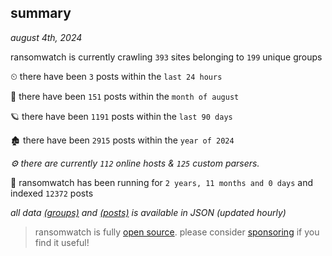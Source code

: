 
## summary
_august 4th, 2024_

ransomwatch is currently crawling `393` sites belonging to `199` unique groups

⏲ there have been `3` posts within the `last 24 hours`

🦈 there have been `151` posts within the `month of august`

🪐 there have been `1191` posts within the `last 90 days`

🏚 there have been `2915` posts within the `year of 2024`

_⚙️ there are currently `112` online hosts & `125` custom parsers._

🦕 ransomwatch has been running for `2 years, 11 months and 0 days` and indexed `12372` posts

_all data  [(groups)](http://ransomwhat.telemetry.ltd/groups) and [(posts)](http://ransomwhat.telemetry.ltd/posts) is available in JSON (updated hourly)_

> ransomwatch is fully [open source](https://github.com/joshhighet/ransomwatch#ransomwatch--). please consider [sponsoring](https://github.com/sponsors/joshhighet) if you find it useful!
